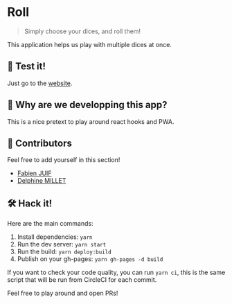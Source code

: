 # Roll
> Simply choose your dices, and roll them!

This application helps us play with multiple dices at once.

## 🎲 Test it!
Just go to the [website](https://fabienjuif.github.io/roll/).

## 🤔 Why are we developping this app?
This is a nice pretext to play around react hooks and PWA.

## 🤝 Contributors
Feel free to add yourself in this section!
 - [Fabien JUIF](https://github.com/fabienjuif)
 - [Delphine MILLET](https://github.com/delphinemillet)


## 🛠 Hack it!
Here are the main commands:
1. Install dependencies: `yarn`
2. Run the dev server: `yarn start`
3. Run the build: `yarn deploy:build` 
4. Publish on your gh-pages: `yarn gh-pages -d build`

If you want to check your code quality, you can run `yarn ci`, this is the same script that will be run from CircleCI for each commit.

Feel free to play around and open PRs!
